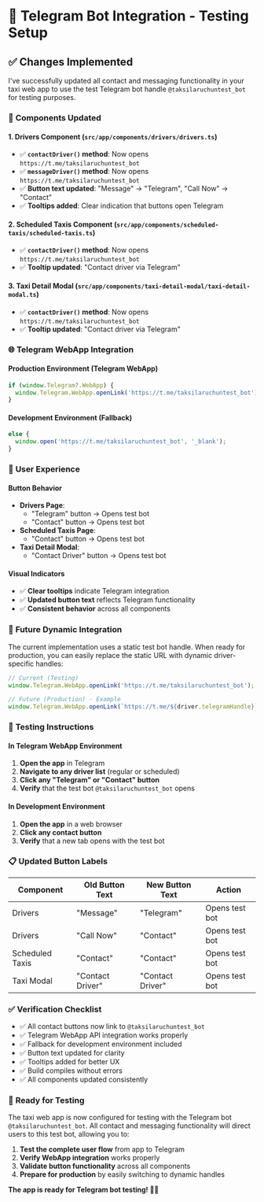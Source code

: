 # 🤖 Telegram Bot Integration - Testing Setup

## ✅ **Changes Implemented**

I've successfully updated all contact and messaging functionality in your taxi web app to use the test Telegram bot handle `@taksilaruchuntest_bot` for testing purposes.

### 🔧 **Components Updated**

#### 1. **Drivers Component** (`src/app/components/drivers/drivers.ts`)
- ✅ **`contactDriver()` method**: Now opens `https://t.me/taksilaruchuntest_bot`
- ✅ **`messageDriver()` method**: Now opens `https://t.me/taksilaruchuntest_bot`
- ✅ **Button text updated**: "Message" → "Telegram", "Call Now" → "Contact"
- ✅ **Tooltips added**: Clear indication that buttons open Telegram

#### 2. **Scheduled Taxis Component** (`src/app/components/scheduled-taxis/scheduled-taxis.ts`)
- ✅ **`contactDriver()` method**: Now opens `https://t.me/taksilaruchuntest_bot`
- ✅ **Tooltip updated**: "Contact driver via Telegram"

#### 3. **Taxi Detail Modal** (`src/app/components/taxi-detail-modal/taxi-detail-modal.ts`)
- ✅ **`contactDriver()` method**: Now opens `https://t.me/taksilaruchuntest_bot`
- ✅ **Tooltip updated**: "Contact driver via Telegram"

### 🌐 **Telegram WebApp Integration**

#### **Production Environment** (Telegram WebApp)
```typescript
if (window.Telegram?.WebApp) {
  window.Telegram.WebApp.openLink('https://t.me/taksilaruchuntest_bot');
}
```

#### **Development Environment** (Fallback)
```typescript
else {
  window.open('https://t.me/taksilaruchuntest_bot', '_blank');
}
```

### 📱 **User Experience**

#### **Button Behavior**
- **Drivers Page**: 
  - "Telegram" button → Opens test bot
  - "Contact" button → Opens test bot
- **Scheduled Taxis Page**: 
  - "Contact" button → Opens test bot
- **Taxi Detail Modal**: 
  - "Contact Driver" button → Opens test bot

#### **Visual Indicators**
- ✅ **Clear tooltips** indicate Telegram integration
- ✅ **Updated button text** reflects Telegram functionality
- ✅ **Consistent behavior** across all components

### 🔄 **Future Dynamic Integration**

The current implementation uses a static test bot handle. When ready for production, you can easily replace the static URL with dynamic driver-specific handles:

```typescript
// Current (Testing)
window.Telegram.WebApp.openLink('https://t.me/taksilaruchuntest_bot');

// Future (Production) - Example
window.Telegram.WebApp.openLink(`https://t.me/${driver.telegramHandle}`);
```

### 🧪 **Testing Instructions**

#### **In Telegram WebApp Environment**
1. **Open the app** in Telegram
2. **Navigate to any driver list** (regular or scheduled)
3. **Click any "Telegram" or "Contact" button**
4. **Verify** that the test bot `@taksilaruchuntest_bot` opens

#### **In Development Environment**
1. **Open the app** in a web browser
2. **Click any contact button**
3. **Verify** that a new tab opens with the test bot

### 📋 **Updated Button Labels**

| Component | Old Button Text | New Button Text | Action |
|-----------|----------------|-----------------|---------|
| Drivers | "Message" | "Telegram" | Opens test bot |
| Drivers | "Call Now" | "Contact" | Opens test bot |
| Scheduled Taxis | "Contact" | "Contact" | Opens test bot |
| Taxi Modal | "Contact Driver" | "Contact Driver" | Opens test bot |

### ✅ **Verification Checklist**

- ✅ All contact buttons now link to `@taksilaruchuntest_bot`
- ✅ Telegram WebApp API integration works properly
- ✅ Fallback for development environment included
- ✅ Button text updated for clarity
- ✅ Tooltips added for better UX
- ✅ Build compiles without errors
- ✅ All components updated consistently

### 🚀 **Ready for Testing**

The taxi web app is now configured for testing with the Telegram bot `@taksilaruchuntest_bot`. All contact and messaging functionality will direct users to this test bot, allowing you to:

1. **Test the complete user flow** from app to Telegram
2. **Verify WebApp integration** works properly
3. **Validate button functionality** across all components
4. **Prepare for production** by easily switching to dynamic handles

**The app is ready for Telegram bot testing! 🤖✨**










